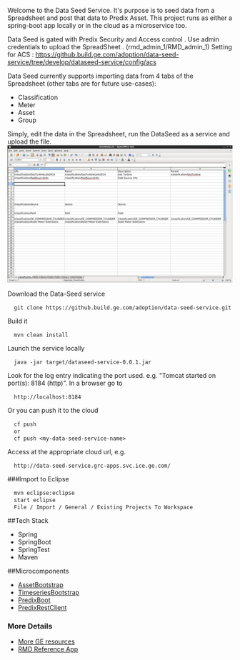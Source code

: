 Welcome to the Data Seed Service.  It's purpose is to seed data from a Spreadsheet and post that data to Predix Asset.  This project runs as either a spring-boot app locally or in the cloud as a microservice too. 

Data Seed is gated with Predix Security and Access control . 
Use admin credentials to upload the SpreadSheet . (rmd_admin_1/RMD_admin_1) 
Setting for ACS : https://github.build.ge.com/adoption/data-seed-service/tree/develop/dataseed-service/config/acs

Data Seed currently supports importing data from 4 tabs of the Spreadsheet (other tabs are for future use-cases):
- Classification
- Meter
- Asset
- Group

Simply, edit the data in the Spreadsheet, run the DataSeed as a service and upload the file.
<img src="images/dataseed_ss.png"/>

Download the Data-Seed service

      git clone https://github.build.ge.com/adoption/data-seed-service.git

Build it

      mvn clean install

Launch the service locally

      java -jar target/dataseed-service-0.0.1.jar
      
Look for the log entry indicating the port used.  e.g. "Tomcat started on port(s): 8184 (http)".  In a browser go to

      http://localhost:8184

Or you can push it to the cloud

      cf push 
      or
      cf push <my-data-seed-service-name>
      
Access at the appropriate cloud url, e.g.

      http://data-seed-service.grc-apps.svc.ice.ge.com/
      
###Import to Eclipse

      mvn eclipse:eclipse
      start eclipse
      File / Import / General / Existing Projects To Workspace 


##Tech Stack
- Spring
- SpringBoot
- SpringTest
- Maven

##Microcomponents
- [AssetBootstrap](https://github.com/predixdev/asset-bootstrap-client)
- [TimeseriesBootstrap](https://github.com/predixdev/timeseries-bootstrap)
- [PredixBoot](https://github.com/predix/predix-boot)
- [PredixRestClient](https://github.com/predixdev/predix-boot)
  
### More Details
* [More GE resources](http://github.com/predixdev/predix-rmd-ref-app/docs/resources.md)
* [RMD Reference App](http://github.com/predixdev/predix-rmd-ref-app)

